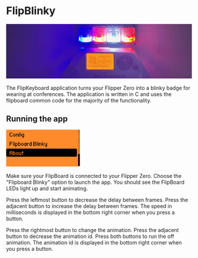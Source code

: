 # FlipBlinky

<img src="./gallery/banner.png">

The FlipKeyboard application turns your Flipper Zero into a blinky badge for wearing at conferences.  The application is written in C and uses the flipboard common code for the majority of the functionality.

## Running the app

<img src="./gallery/01-blinky-main-menu.png" width="200px">

Make sure your FlipBoard is connected to your Flipper Zero.  Choose the "Flipboard Blinky" option to launch the app.  You should see the FlipBoard LEDs light up and start animating.

Press the leftmost button to decrease the delay between frames.  Press the adjacent button to increase the delay between frames.  The speed in milliseconds is displayed in the bottom right corner when you press a button.

Press the rightmost button to change the animation.  Press the adjacent button to decrease the animation id.  Press both buttons to run the off animation.  The animation id is displayed in the bottom right corner when you press a button.  
